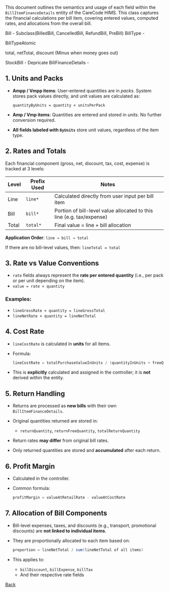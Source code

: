This document outlines the semantics and usage of each field within the `BillItemFinanceDetails` entity of the CareCode HIMS. This class captures the financial calculations per bill item, covering entered values, computed rates, and allocations from the overall bill.

Bill - 
Subclass(BilledBill, CancelledBill, RefundBill, PreBill)
BillType - 

BillTypeAtomic

total, netTotal, discount
(Minus when money goes out)

StockBill - Depricate
BillFinanceDetails -



## 1. **Units and Packs**

* **Ampp / Vmpp items**: User-entered quantities are in *packs*. System stores pack values directly, and unit values are calculated as:

  ```
  quantityByUnits = quantity × unitsPerPack
  ```
* **Amp / Vmp items**: Quantities are entered and stored in *units*. No further conversion required.
* **All fields labeled with `ByUnits`** store unit values, regardless of the item type.

## 2. **Rates and Totals**

Each financial component (gross, net, discount, tax, cost, expense) is tracked at 3 levels:

| Level | Prefix Used | Notes                                                                 |
| ----- | ----------- | --------------------------------------------------------------------- |
| Line  | `line*`     | Calculated directly from user input per bill item                     |
| Bill  | `bill*`     | Portion of bill-level value allocated to this line (e.g. tax/expense) |
| Total | `total*`    | Final value = line + bill allocation                                  |

**Application Order**:
`line → bill → total`

If there are no bill-level values, then:
`lineTotal = total`

## 3. **Rate vs Value Conventions**

* `rate` fields always represent the **rate per entered quantity** (i.e., per pack or per unit depending on the item).
* `value = rate × quantity`

### Examples:

* `lineGrossRate × quantity = lineGrossTotal`
* `lineNetRate × quantity = lineNetTotal`

## 4. **Cost Rate**

* `lineCostRate` is calculated in **units** for all items.
* Formula:

  ```java
  lineCostRate = totalPurchaseValueInUnits / (quantityInUnits + freeQuantityInUnits)
  ```
* This is **explicitly** calculated and assigned in the controller; it is **not** derived within the entity.

## 5. **Return Handling**

* Returns are processed as **new bills** with their own `BillItemFinanceDetails`.
* Original quantities returned are stored in:

  * `returnQuantity`, `returnFreeQuantity`, `totalReturnQuantity`
* Return rates **may differ** from original bill rates.
* Only returned quantities are stored and **accumulated** after each return.

## 6. **Profit Margin**

* Calculated in the controller.
* Common formula:

  ```java
  profitMargin = valueAtRetailRate - valueAtCostRate
  ```

## 7. **Allocation of Bill Components**

* Bill-level expenses, taxes, and discounts (e.g., transport, promotional discounts) are **not linked to individual items**.
* They are proportionally allocated to each item based on:

  ```java
  proportion = lineNetTotal / sum(lineNetTotal of all items)
  ```
* This applies to:

  * `billDiscount`, `billExpense`, `billTax`
  * And their respective rate fields

[Back](https://github.com/hmislk/hmis/wiki/Code-Concepts-for-Developers)
